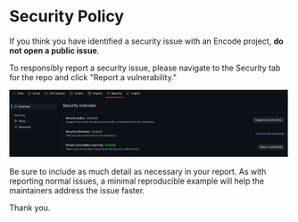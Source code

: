 # Security Policy

If you think you have identified a security issue with an Encode project, **do not open a public issue**.

To responsibly report a security issue, please navigate to the Security tab for the repo and click "Report a vulnerability."

![Screenshot of repo security tab showing "Report a vulnerability" button](img/github-demos-private-vulnerability-reporting.png)

Be sure to include as much detail as necessary in your report. As with reporting normal issues, a minimal reproducible example will help the maintainers address the issue faster.

Thank you.
